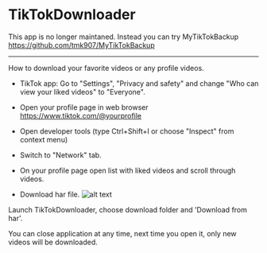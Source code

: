 # TikTokDownloader

This app is no longer maintaned. Instead you can try MyTikTokBackup https://github.com/tmk907/MyTikTokBackup

***

How to download your favorite videos or any profile videos.

- TikTok app: Go to "Settings", "Privacy and safety" and change
"Who can view your liked videos" to "Everyone".

- Open your profile page in web browser https://www.tiktok.com/@yourprofile

- Open developer tools (type Ctrl+Shift+I or choose "Inspect" from context menu)

- Switch to "Network" tab.

- On your profile page open list with liked videos and scroll through videos.

- Download har file.
![alt text](https://github.com/tmk907/TikTokDownloader/blob/master/images/export-har.png "export har")

Launch TikTokDownloader, choose download folder and 'Download from har'.

You can close application at any time, next time you open it, only new videos will be downloaded.
